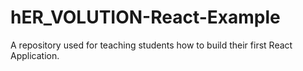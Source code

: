 # hER_VOLUTION-React-Example
A repository used for teaching students how to build their first React Application.
